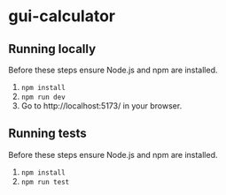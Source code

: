 # gui-calculator

## Running locally

Before these steps ensure Node.js and npm are installed.

1. `npm install`
2. `npm run dev`
3. Go to http://localhost:5173/ in your browser.

## Running tests

Before these steps ensure Node.js and npm are installed.

1. `npm install`
2. `npm run test`
